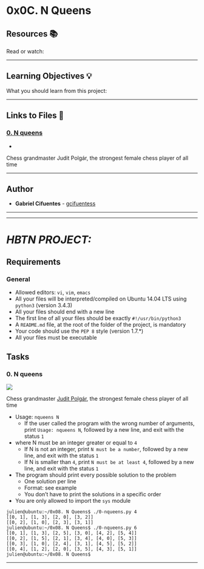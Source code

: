 # 0x0C. N Queens

## Resources :books:
Read or watch:

---
## Learning Objectives :bulb:
What you should learn from this project:

---

## Links to Files :file_folder:

### [0. N queens](./0-nqueens.py)
* 
Chess grandmaster Judit Polgár, the strongest female chess player of all time


---

## Author
* **Gabriel Cifuentes** - [gcifuentess](https://github.com/gcifuentess)


---
---

# *HBTN PROJECT:*


Requirements
------------


### General


* Allowed editors: `vi`, `vim`, `emacs`
* All your files will be interpreted/compiled on Ubuntu 14.04 LTS using `python3` (version 3.4.3)
* All your files should end with a new line
* The first line of all your files should be exactly `#!/usr/bin/python3`
* A `README.md` file, at the root of the folder of the project, is mandatory
* Your code should use the `PEP 8` style (version 1.7.*)
* All your files must be executable



Tasks
-----

###  0. N queens

![](http://www.crestbook.com/files/Judit-photo1_602x433.jpg)  

Chess grandmaster [Judit Polgár](https://intranet.hbtn.io/rltoken/0Ouy8puhIfB2Gs-hEdrTog "Judit Polgár"), the strongest female chess player of all time  

  


* Usage: `nqueens N`
	+ If the user called the program with the wrong number of arguments, print `Usage: nqueens N`, followed by a new line, and exit with the status `1`
* where N must be an integer greater or equal to `4`
	+ If N is not an integer, print `N must be a number`, followed by a new line, and exit with the status `1`
	+ If N is smaller than `4`, print `N must be at least 4`, followed by a new line, and exit with the status `1`
* The program should print every possible solution to the problem
	+ One solution per line
	+ Format: see example
	+ You don’t have to print the solutions in a specific order
* You are only allowed to import the `sys` module


```
julien@ubuntu:~/0x08. N Queens$ ./0-nqueens.py 4
[[0, 1], [1, 3], [2, 0], [3, 2]]
[[0, 2], [1, 0], [2, 3], [3, 1]]
julien@ubuntu:~/0x08. N Queens$ ./0-nqueens.py 6
[[0, 1], [1, 3], [2, 5], [3, 0], [4, 2], [5, 4]]
[[0, 2], [1, 5], [2, 1], [3, 4], [4, 0], [5, 3]]
[[0, 3], [1, 0], [2, 4], [3, 1], [4, 5], [5, 2]]
[[0, 4], [1, 2], [2, 0], [3, 5], [4, 3], [5, 1]]
julien@ubuntu:~/0x08. N Queens$ 

```
---
